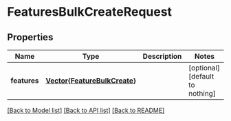 # FeaturesBulkCreateRequest


## Properties
Name | Type | Description | Notes
------------ | ------------- | ------------- | -------------
**features** | [**Vector{FeatureBulkCreate}**](FeatureBulkCreate.md) |  | [optional] [default to nothing]


[[Back to Model list]](../README.md#models) [[Back to API list]](../README.md#api-endpoints) [[Back to README]](../README.md)


